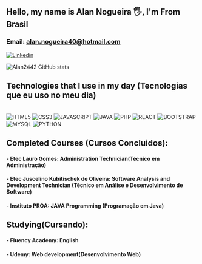 ## Hello, my name is Alan Nogueira 🖐️, I'm From Brasil
### Email: alan.nogueira40@hotmail.com


[![Linkedin](https://img.shields.io/badge/LinkedIn-0077B5?style=for-the-badge&logo=linkedin&logoColor=white)](https://www.linkedin.com/in/alan-nogueira-3a4976206/)

![Alan2442 GitHub stats](https://github-readme-stats.vercel.app/api?username=Alan2442&show_icons=true&theme=tokyonight)


## Technologies that I use in my day (Tecnologias que eu uso no meu dia)

<div style="display: inline-block"><br>
    <img align="center" alt="HTML5" src="https://img.shields.io/badge/HTML5-E34F26?style=for-the-badge&logo=html5&logoColor=white" />
    <img align="center" alt="CSS3" src="https://img.shields.io/badge/CSS3-1572B6?style=for-the-badge&logo=css3&logoColor=white" >
    <img align="center" alt="JAVASCRIPT" src="https://img.shields.io/badge/JavaScript-323330?style=for-the-badge&logo=javascript&logoColor=F7DF1E" >
    <img align="center" alt="JAVA" src="https://img.shields.io/badge/Java-ED8B00?style=for-the-badge&logo=openjdk&logoColor=white" >
    <img align="center" alt="PHP" src="https://img.shields.io/badge/PHP-777BB4?style=for-the-badge&logo=php&logoColor=white" >
    <img align="center" alt="REACT" src="https://img.shields.io/badge/React-20232A?style=for-the-badge&logo=react&logoColor=61DAFB" >
    <img align="center" alt="BOOTSTRAP" src="https://img.shields.io/badge/Bootstrap-563D7C?style=for-the-badge&logo=bootstrap&logoColor=white" >
    <img align="center" alt="MYSQL" src="https://img.shields.io/badge/MySQL-00000F?style=for-the-badge&logo=mysql&logoColor=white" >
    <img align="center" alt="PYTHON" src="https://img.shields.io/badge/Python-14354C?style=for-the-badge&logo=python&logoColor=white" >

</div>

## Completed Courses (Cursos Concluidos):

#### - Etec Lauro Gomes: Administration Technician(Técnico em Administração) 
#### - Etec Juscelino Kubitischek de Oliveira: Software Analysis and Development Technician (Técnico em Análise e Desenvolvimento de Software) 
#### - Instituto PROA: JAVA Programming (Programação em Java)

## Studying(Cursando):
#### - Fluency Academy: English
#### - Udemy: Web development(Desenvolvimento Web)
